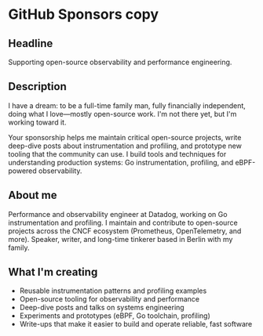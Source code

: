 # GitHub Sponsors copy

## Headline

Supporting open-source observability and performance engineering.

## Description

I have a dream: to be a full-time family man, fully financially independent, doing what I love—mostly open-source work. I'm not there yet, but I'm working toward it.

Your sponsorship helps me maintain critical open-source projects, write deep-dive posts about instrumentation and profiling, and prototype new tooling that the community can use. I build tools and techniques for understanding production systems: Go instrumentation, profiling, and eBPF-powered observability.

## About me

Performance and observability engineer at Datadog, working on Go instrumentation and profiling. I maintain and contribute to open-source projects across the CNCF ecosystem (Prometheus, OpenTelemetry, and more). Speaker, writer, and long-time tinkerer based in Berlin with my family.

## What I'm creating

- Reusable instrumentation patterns and profiling examples
- Open-source tooling for observability and performance
- Deep-dive posts and talks on systems engineering
- Experiments and prototypes (eBPF, Go toolchain, profiling)
- Write-ups that make it easier to build and operate reliable, fast software
